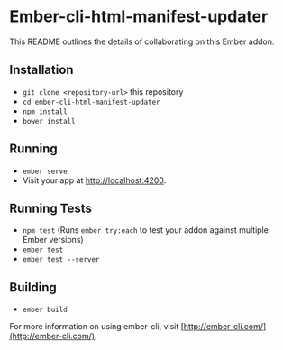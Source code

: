 # Ember-cli-html-manifest-updater

This README outlines the details of collaborating on this Ember addon.

## Installation

* `git clone <repository-url>` this repository
* `cd ember-cli-html-manifest-updater`
* `npm install`
* `bower install`

## Running

* `ember serve`
* Visit your app at [http://localhost:4200](http://localhost:4200).

## Running Tests

* `npm test` (Runs `ember try:each` to test your addon against multiple Ember versions)
* `ember test`
* `ember test --server`

## Building

* `ember build`

For more information on using ember-cli, visit [http://ember-cli.com/](http://ember-cli.com/).
